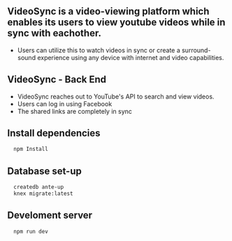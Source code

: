 ## VideoSync is a video-viewing platform which enables its users to view youtube videos while in sync with eachother. 
* Users can utilize this to watch videos in sync or create a surround-sound experience using any device with internet and video capabilities. 

## VideoSync - Back End
* VideoSync reaches out to YouTube's API to search and view videos. 
* Users can log in using Facebook
* The shared links are completely in sync 

## Install dependencies 
```sh
  npm Install
```

## Database set-up
```sh
  createdb ante-up
  knex migrate:latest
```

## Develoment server
```sh
  npm run dev
```